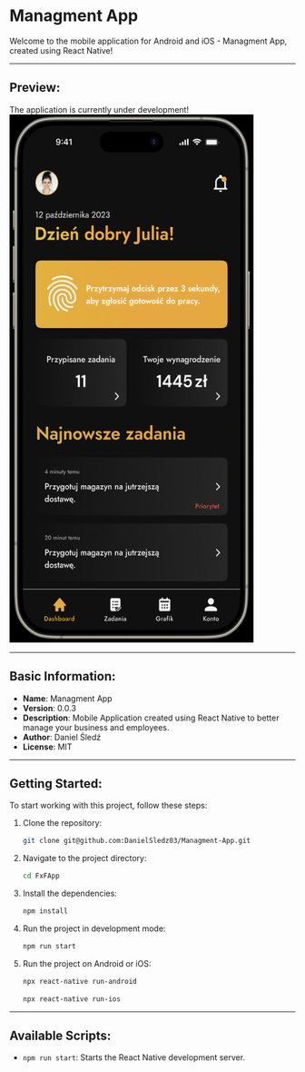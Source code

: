 # Managment App

Welcome to the mobile application for Android and iOS - Managment App, created using React Native!

---

## Preview:

The application is currently under development!
<img src="https://github.com/DanielSledz03/Managment-App/blob/main/src/assets/main.png" width="430" height="930">

---

## Basic Information:

- **Name**: Managment App
- **Version**: 0.0.3
- **Description**: Mobile Application created using React Native to better manage your business and employees.
- **Author**: Daniel Śledź
- **License**: MIT

---

## Getting Started:

To start working with this project, follow these steps:

1. Clone the repository:
   ```bash
   git clone git@github.com:DanielSledz03/Managment-App.git
   ```
2. Navigate to the project directory:
   ```bash
   cd FxFApp
   ```
3. Install the dependencies:
   ```bash
   npm install
   ```
4. Run the project in development mode:
   ```bash
   npm run start
   ```
5. Run the project on Android or iOS:
   ```bash
   npx react-native run-android
   ```
   ```bash
   npx react-native run-ios
   ```

---

## Available Scripts:

- `npm run start`: Starts the React Native development server.
